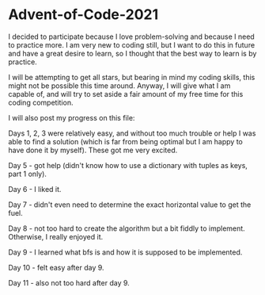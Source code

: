 # Advent-of-Code-2021

I decided to participate because I love problem-solving and because I need to practice more. I am very new to coding still, but I want to do this in future and have a great desire to learn, so I thought that the best way to learn is by practice.

I will be attempting to get all stars, but bearing in mind my coding skills, this might not be possible this time around. Anyway, I will give what I am capable of, and will try to set aside a fair amount of my free time for this coding competition.

I will also post my progress on this file:

Days 1, 2, 3 were relatively easy, and without too much trouble or help I was able to find a solution (which is far from being optimal but I am happy to have done it by myself). These got me very excited.

Day 5 - got help (didn't know how to use a dictionary with tuples as keys, part 1 only).

Day 6 - I liked it.

Day 7 - didn't even need to determine the exact horizontal value to get the fuel.

Day 8 - not too hard to create the algorithm but a bit fiddly to implement. Otherwise, I really enjoyed it.

Day 9 - I learned what bfs is and how it is supposed to be implemented.

Day 10 - felt easy after day 9.

Day 11 - also not too hard after day 9.
